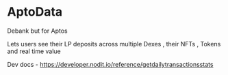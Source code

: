 # AptoData

Debank but for Aptos

Lets users see their LP deposits across multiple Dexes , their NFTs , Tokens and real time value

Dev docs - https://developer.nodit.io/reference/getdailytransactionsstats
